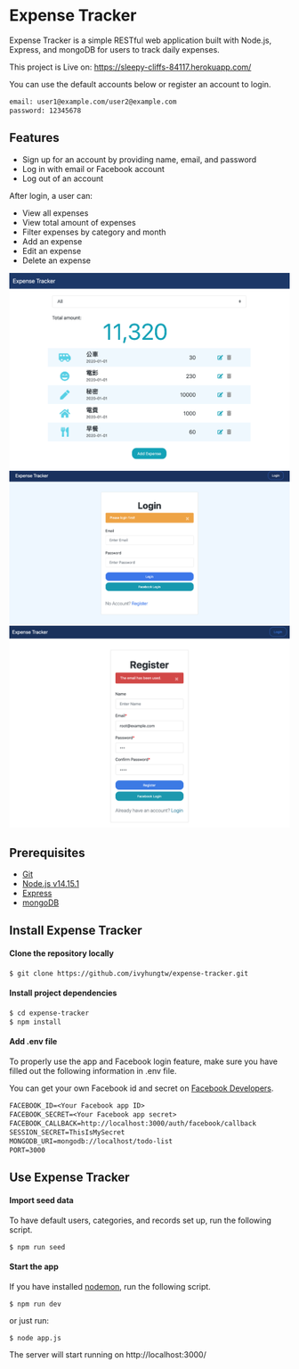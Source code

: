 # Expense Tracker

Expense Tracker is a simple RESTful web application built with Node.js, Express, and mongoDB for users to track daily expenses.

This project is Live on: https://sleepy-cliffs-84117.herokuapp.com/

You can use the default accounts below or register an account to login.

```
email: user1@example.com/user2@example.com
password: 12345678
```

## Features

- Sign up for an account by providing name, email, and password
- Log in with email or Facebook account
- Log out of an account

After login, a user can:

- View all expenses
- View total amount of expenses
- Filter expenses by category and month
- Add an expense
- Edit an expense
- Delete an expense

![Home page](/public/photos/index.png)
![Login page](/public/photos/login.png)
![Register page](/public/photos/register.png)

## Prerequisites

- [Git](https://git-scm.com/downloads)
- [Node.js v14.15.1](https://nodejs.org/en/)
- [Express](https://expressjs.com/)
- [mongoDB](https://www.mongodb.com/)

## Install Expense Tracker

#### Clone the repository locally

```
$ git clone https://github.com/ivyhungtw/expense-tracker.git
```

#### Install project dependencies

```
$ cd expense-tracker
$ npm install
```

#### Add .env file

To properly use the app and Facebook login feature, make sure you have filled out the following information in .env file.

You can get your own Facebook id and secret on [Facebook Developers](https://developers.facebook.com/).

```
FACEBOOK_ID=<Your Facebook app ID>
FACEBOOK_SECRET=<Your Facebook app secret>
FACEBOOK_CALLBACK=http://localhost:3000/auth/facebook/callback
SESSION_SECRET=ThisIsMySecret
MONGODB_URI=mongodb://localhost/todo-list
PORT=3000
```

## Use Expense Tracker

#### Import seed data

To have default users, categories, and records set up, run the following script.

```
$ npm run seed
```

#### Start the app

If you have installed [nodemon](https://www.npmjs.com/package/nodemon), run the following script.

```
$ npm run dev
```

or just run:

```
$ node app.js
```

The server will start running on http://localhost:3000/
